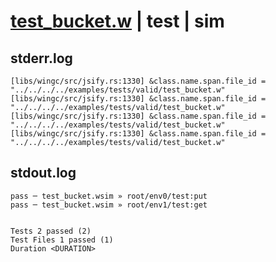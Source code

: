 # [test_bucket.w](../../../../../examples/tests/valid/test_bucket.w) | test | sim

## stderr.log
```log
[libs/wingc/src/jsify.rs:1330] &class.name.span.file_id = "../../../../examples/tests/valid/test_bucket.w"
[libs/wingc/src/jsify.rs:1330] &class.name.span.file_id = "../../../../examples/tests/valid/test_bucket.w"
[libs/wingc/src/jsify.rs:1330] &class.name.span.file_id = "../../../../examples/tests/valid/test_bucket.w"
[libs/wingc/src/jsify.rs:1330] &class.name.span.file_id = "../../../../examples/tests/valid/test_bucket.w"
```

## stdout.log
```log
pass ─ test_bucket.wsim » root/env0/test:put
pass ─ test_bucket.wsim » root/env1/test:get
 
 
Tests 2 passed (2)
Test Files 1 passed (1)
Duration <DURATION>
```

